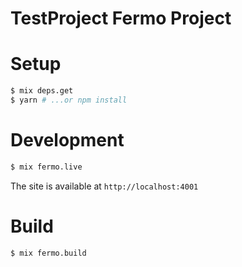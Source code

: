 # TestProject Fermo Project

# Setup

```sh
$ mix deps.get
$ yarn # ...or npm install
```

# Development

```sh
$ mix fermo.live
```

The site is available at `http://localhost:4001`

# Build

```sh
$ mix fermo.build
```

